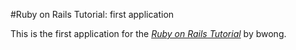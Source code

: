 #Ruby on Rails Tutorial: first application

This is the first application for the 
[*Ruby on Rails Tutorial*](http://railstutorial.org/)
by bwong.
